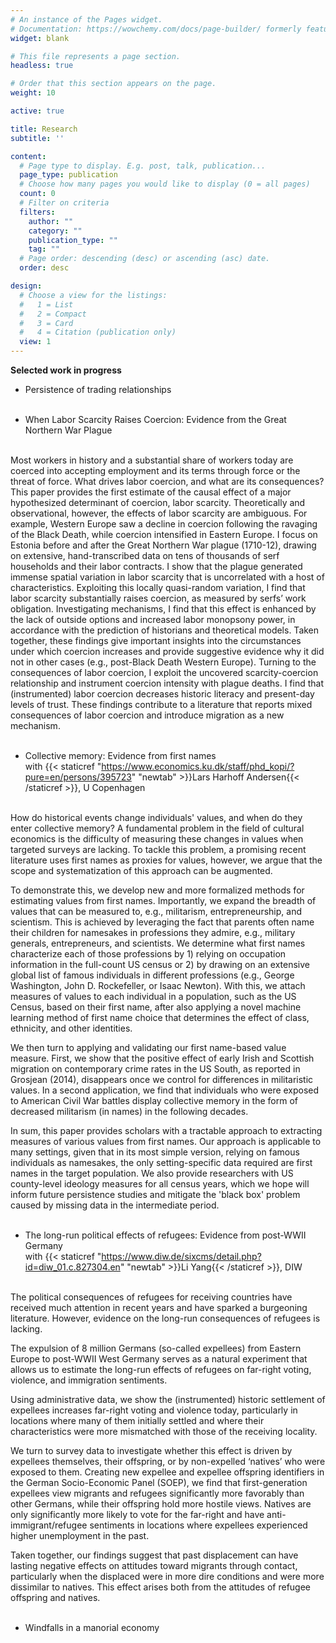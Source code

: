 ```yaml
---
# An instance of the Pages widget.
# Documentation: https://wowchemy.com/docs/page-builder/ formerly featured
widget: blank

# This file represents a page section.
headless: true

# Order that this section appears on the page.
weight: 10

active: true

title: Research
subtitle: ''

content:
  # Page type to display. E.g. post, talk, publication...
  page_type: publication
  # Choose how many pages you would like to display (0 = all pages)
  count: 0
  # Filter on criteria
  filters:
    author: ""
    category: ""
    publication_type: ""
    tag: ""
  # Page order: descending (desc) or ascending (asc) date.
  order: desc

design:
  # Choose a view for the listings:
  #   1 = List
  #   2 = Compact
  #   3 = Card
  #   4 = Citation (publication only)
  view: 1
---
```


**Selected work in progress**

- Persistence of trading relationships <br/><br/></li> 

- When Labor Scarcity Raises Coercion: Evidence from the Great Northern War Plague <br/><br/></li>

Most workers in history and a substantial share of workers today are coerced into accepting employment and its terms through force or the threat of force. What drives labor coercion, and what are its consequences?
This paper provides the first estimate of the causal effect of a major hypothesized determinant of coercion, labor scarcity. Theoretically and observational, however, the effects of labor scarcity are ambiguous. For example, Western Europe saw a decline in coercion following the ravaging of the Black Death, while coercion intensified in Eastern Europe. I focus on Estonia before and after the Great Northern War plague (1710-12), drawing on extensive, hand-transcribed data on tens of thousands of serf households and their labor contracts. I show that the plague generated immense spatial variation in labor scarcity that is uncorrelated with a host of characteristics. Exploiting this locally quasi-random variation, I find that labor scarcity substantially raises coercion, as measured by serfs’ work obligation. Investigating mechanisms, I find that this effect is enhanced by the lack of outside options and increased labor monopsony power, in accordance with the prediction of historians and theoretical models. Taken together, these findings give important insights into the circumstances under which coercion increases and provide suggestive evidence why it did not in other cases (e.g., post-Black Death Western Europe).
Turning to the consequences of labor coercion, I exploit the uncovered scarcity-coercion relationship and instrument coercion intensity with plague deaths. I find that (instrumented) labor coercion decreases historic literacy and present-day levels of trust. These findings contribute to a literature that reports mixed consequences of labor coercion and introduce migration as a new mechanism.<br/><br/></li>
<!-- <p>- <img src="/static/EAA.1.2.C-III-23.jpg"> </p> -->

<!-- <p>- The Hanseatic League: Breakdown of a cartel? <br/><br/></li> </p> -->

- Collective memory: Evidence from first names<br> with {{< staticref "https://www.economics.ku.dk/staff/phd_kopi/?pure=en/persons/395723" "newtab" >}}Lars Harhoff Andersen{{< /staticref >}}, U Copenhagen <br/><br/></li>

How do historical events change individuals' values, and when do they enter collective memory? A fundamental problem in the field of cultural economics is the difficulty of measuring these changes in values when targeted surveys are lacking. To tackle this problem, a promising recent literature uses first names as proxies for values, however, we argue that the scope and systematization of this approach can be augmented. 
 
To demonstrate this, we develop new and more formalized methods for estimating values from first names. Importantly, we expand the breadth of values that can be measured to, e.g., militarism, entrepreneurship, and scientism. This is achieved by leveraging the fact that parents often name their children for namesakes in professions they admire, e.g., military generals, entrepreneurs, and scientists. We determine what first names characterize each of those professions by 1) relying on occupation information in the full-count US census or 2) by drawing on an extensive global list of famous individuals in different professions (e.g., George Washington, John D. Rockefeller, or Isaac Newton). With this, we attach measures of values to each individual in a population, such as the US Census, based on their first name, after also applying a novel machine learning method of first name choice that determines the effect of class, ethnicity, and other identities. 
 
We then turn to applying and validating our first name-based value measure. First, we show that the positive effect of early Irish and Scottish migration on contemporary crime rates in the US South, as reported in Grosjean (2014), disappears once we control for differences in militaristic values. In a second application, we find that individuals who were exposed to American Civil War battles display collective memory in the form of decreased militarism (in names) in the following decades. 
 
In sum, this paper provides scholars with a tractable approach to extracting measures of various values from first names. Our approach is applicable to many settings, given that in its most simple version, relying on famous individuals as namesakes, the only setting-specific data required are first names in the target population. We also provide researchers with US county-level ideology measures for all census years, which we hope will inform future persistence studies and mitigate the 'black box' problem caused by missing data in the intermediate period.<br/><br/></li>

- The long-run political effects of refugees: Evidence from post-WWII Germany<br> with {{< staticref "https://www.diw.de/sixcms/detail.php?id=diw_01.c.827304.en" "newtab" >}}Li Yang{{< /staticref >}}, DIW <br/><br/></li>

The political consequences of refugees for receiving countries have received much attention in recent years and have sparked a burgeoning literature. However, evidence on the long-run consequences of refugees is lacking.

The expulsion of 8 million Germans (so-called expellees) from Eastern Europe to post-WWII West Germany serves as a natural experiment that allows us to estimate the long-run effects of refugees on far-right voting,  violence, and immigration sentiments. 

Using administrative data, we show the (instrumented) historic settlement of expellees increases far-right voting and violence today, particularly in locations where many of them initially settled and where their characteristics were more mismatched with those of the receiving locality.

We turn to survey data to investigate whether this effect is driven by expellees themselves, their offspring, or by non-expelled ‘natives’ who were exposed to them. Creating new expellee and expellee offspring identifiers in the German Socio-Economic Panel (SOEP), we find that first-generation expellees view migrants and refugees significantly more favorably than other Germans, while their offspring hold more hostile views. Natives are only significantly more likely to vote for the far-right and have anti-immigrant/refugee sentiments in locations where expellees experienced higher unemployment in the past.

Taken together, our findings suggest that past displacement can have lasting negative effects on attitudes toward migrants through contact, particularly when the displaced were in more dire conditions and were more dissimilar to natives. This effect arises both from the attitudes of refugee offspring and natives.<br/><br/></li>

- Windfalls in a manorial economy

